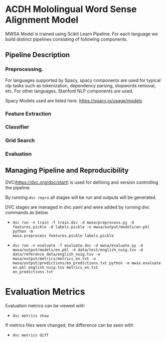# ACDH Mololingual Word Sense Alignment Model
MWSA Model is trained using Scikit Learn Pipeline.
For each language we build distinct pipelines consisting of following components.

## Pipeline Description
### Preprocessing.
For languages supported by Spacy, spacy components are used for typical nlp tasks such as tokenization, 
dependency parsing, stopwords removal, etc. For other languages, Stanford NLP components are used.

Spacy Models used are listed here.
https://spacy.io/usage/models

### Feature Extraction

### Classifier

### Grid Search

### Evaluation

## Managing Pipeline and Reproducibility

DVC(https://dvc.org/doc/start) is used for defining and version controlling the pipeline.

By running  <code>dvc repro</code> all stages will be run and outputs will be generated.

DVC stages are managed in dvc.yaml and were added by running dvc commands as below.

* <code>dvc run -n train -f train.dvc -d mwsa/preprocess.py -d features.pickle -d labels.pickle -o mwsa/output/models/en.pkl python -m mwsa.preprocess features.pickle labels.pickle</code>

* <code>dvc run -n evaluate -f evaluate.dvc -d mwsa/evaluate.py -d mwsa/output/models/en.pkl -d data/test/english_nuig.tsv -d data/reference_data/english_nuig.tsv -o mwsa/output/metrics/metrics_en.txt -o mwsa/output/predictions/en_predictions.txt python -m mwsa.evaluate en.pkl english_nuig.tsv metrics_en.txt en_predictions.txt</code>

# Evaluation Metrics
Evaluation metrics can be viewed with

* <code>dvc metrics show</code>

If metrics files were changed, the difference can be seen with

* <code>dvc metrics diff</code>
